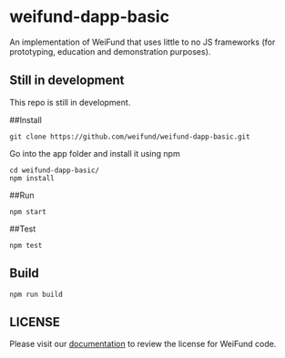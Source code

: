 # weifund-dapp-basic
An implementation of WeiFund that uses little to no JS frameworks (for prototyping, education and demonstration purposes).

## Still in development
This repo is still in development.

##Install
```
git clone https://github.com/weifund/weifund-dapp-basic.git
```
Go into the app folder and install it using npm
```
cd weifund-dapp-basic/
npm install
```
##Run
```
npm start
```

##Test
```
npm test
```

## Build
```
npm run build
```

## LICENSE

Please visit our [documentation](http://weifund.readthedocs.io/en/latest/policy/license/) to review the license for WeiFund code.
